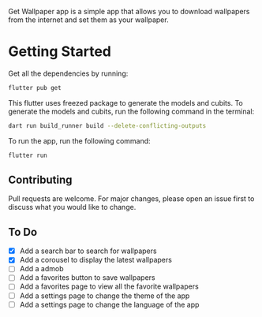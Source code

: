 Get Wallpaper app is a simple app that allows you to download wallpapers from the internet and set them as your wallpaper.

# Getting Started
Get all the dependencies by running:
```bash
flutter pub get
```
This flutter uses freezed package to generate the models and cubits. To generate the models and cubits, run the following command in the terminal:
```bash
dart run build_runner build --delete-conflicting-outputs
```
To run the app, run the following command:
```bash
flutter run
```

## Contributing
Pull requests are welcome. For major changes, please open an issue first to discuss what you would like to change.

## To Do
- [x] Add a search bar to search for wallpapers
- [x] Add a corousel to display the latest wallpapers
- [ ] Add a admob
- [ ] Add a favorites button to save wallpapers
- [ ] Add a favorites page to view all the favorite wallpapers
- [ ] Add a settings page to change the theme of the app
- [ ] Add a settings page to change the language of the app